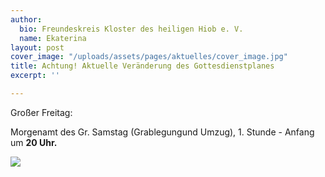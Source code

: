 ```yaml
---
author:
  bio: Freundeskreis Kloster des heiligen Hiob e. V.
  name: Ekaterina
layout: post
cover_image: "/uploads/assets/pages/aktuelles/cover_image.jpg"
title: Achtung! Aktuelle Veränderung des Gottesdienstplanes
excerpt: ''

---
```

Großer Freitag:

Morgenamt des Gr. Samstag (Grablegungund Umzug), 1. Stunde - Anfang um **20 Uhr.**

![](https://res.cloudinary.com/hiobmon/image/upload/v1587125497/media/2020/Aushang_GottesdiensplanGrWo3_mss5hi.jpg)